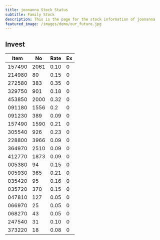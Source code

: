 ```yaml
---
title: joonanna Stock Status
subtitle: Family Stock 
description: This is the page for the stock information of joonanna
featured_image: /images/demo/our_future.jpg
---
```


## Invest

|  Item  | No | Rate | Ex   |
|--------|----|------|------|
| 157490 |2061| 0.10 |    0 | 
| 214980 | 80 | 0.15 |    0 |
| 272580 | 383| 0.35 |    0 |
| 329750 | 901| 0.18 |    0 |
| 453850 |2000| 0.32 |    0 |
| 091180 |1556| 0.2  |    0 |
| 091230 | 389| 0.09 |    0 | 
| 157490 |1590| 0.21 |    0 | 
| 305540 | 926| 0.23 |    0 | 
| 228800 |3966| 0.09 |    0 |  
| 364970 |2510| 0.09 |    0 |  
| 412770 |1873| 0.09 |    0 | 
| 005380 | 94 | 0.15 |    0 | 
| 005930 | 365| 0.21 |    0 | 
| 035420 | 95 | 0.16 |    0 | 
| 035720 | 370| 0.15 |    0 | 
| 047810 | 127| 0.05 |    0 | 
| 066970 | 25 | 0.05 |    0 | 
| 068270 | 43 | 0.05 |    0 | 
| 247540 | 31 | 0.10 |    0 | 
| 373220 | 18 | 0.08 |    0 | 


